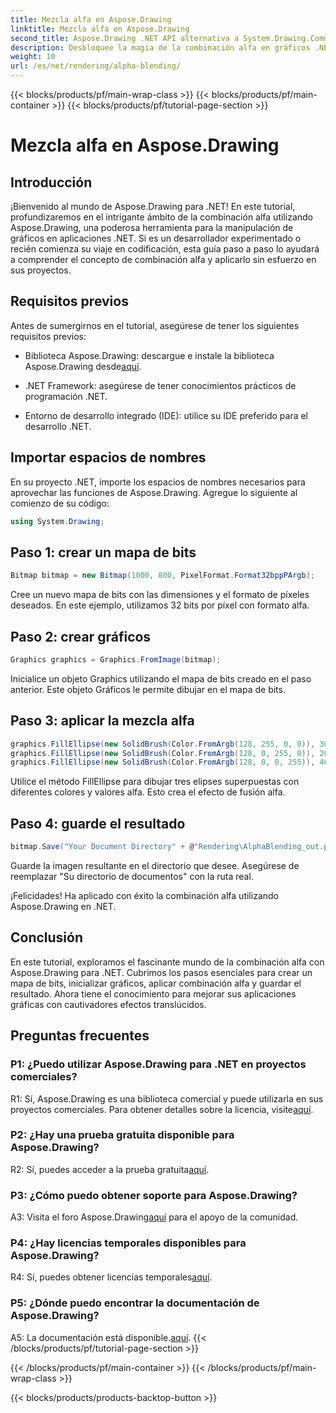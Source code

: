 ```yaml
---
title: Mezcla alfa en Aspose.Drawing
linktitle: Mezcla alfa en Aspose.Drawing
second_title: Aspose.Drawing .NET API alternativa a System.Drawing.Common
description: Desbloquee la magia de la combinación alfa en gráficos .NET con Aspose.Drawing. Eleva tus proyectos con efectos translúcidos.
weight: 10
url: /es/net/rendering/alpha-blending/
---
```


{{< blocks/products/pf/main-wrap-class >}}
{{< blocks/products/pf/main-container >}}
{{< blocks/products/pf/tutorial-page-section >}}

# Mezcla alfa en Aspose.Drawing

## Introducción

¡Bienvenido al mundo de Aspose.Drawing para .NET! En este tutorial, profundizaremos en el intrigante ámbito de la combinación alfa utilizando Aspose.Drawing, una poderosa herramienta para la manipulación de gráficos en aplicaciones .NET. Si es un desarrollador experimentado o recién comienza su viaje en codificación, esta guía paso a paso lo ayudará a comprender el concepto de combinación alfa y aplicarlo sin esfuerzo en sus proyectos.

## Requisitos previos

Antes de sumergirnos en el tutorial, asegúrese de tener los siguientes requisitos previos:

-  Biblioteca Aspose.Drawing: descargue e instale la biblioteca Aspose.Drawing desde[aquí](https://releases.aspose.com/drawing/net/).

- .NET Framework: asegúrese de tener conocimientos prácticos de programación .NET.

- Entorno de desarrollo integrado (IDE): utilice su IDE preferido para el desarrollo .NET.

## Importar espacios de nombres

En su proyecto .NET, importe los espacios de nombres necesarios para aprovechar las funciones de Aspose.Drawing. Agregue lo siguiente al comienzo de su código:

```csharp
using System.Drawing;
```

## Paso 1: crear un mapa de bits

```csharp
Bitmap bitmap = new Bitmap(1000, 800, PixelFormat.Format32bppPArgb);
```

Cree un nuevo mapa de bits con las dimensiones y el formato de píxeles deseados. En este ejemplo, utilizamos 32 bits por píxel con formato alfa.

## Paso 2: crear gráficos

```csharp
Graphics graphics = Graphics.FromImage(bitmap);
```

Inicialice un objeto Graphics utilizando el mapa de bits creado en el paso anterior. Este objeto Gráficos le permite dibujar en el mapa de bits.

## Paso 3: aplicar la mezcla alfa

```csharp
graphics.FillEllipse(new SolidBrush(Color.FromArgb(128, 255, 0, 0)), 300, 100, 400, 400);
graphics.FillEllipse(new SolidBrush(Color.FromArgb(128, 0, 255, 0)), 200, 300, 400, 400);
graphics.FillEllipse(new SolidBrush(Color.FromArgb(128, 0, 0, 255)), 400, 300, 400, 400);
```

Utilice el método FillEllipse para dibujar tres elipses superpuestas con diferentes colores y valores alfa. Esto crea el efecto de fusión alfa.

## Paso 4: guarde el resultado

```csharp
bitmap.Save("Your Document Directory" + @"Rendering\AlphaBlending_out.png");
```

Guarde la imagen resultante en el directorio que desee. Asegúrese de reemplazar "Su directorio de documentos" con la ruta real.

¡Felicidades! Ha aplicado con éxito la combinación alfa utilizando Aspose.Drawing en .NET.

## Conclusión

En este tutorial, exploramos el fascinante mundo de la combinación alfa con Aspose.Drawing para .NET. Cubrimos los pasos esenciales para crear un mapa de bits, inicializar gráficos, aplicar combinación alfa y guardar el resultado. Ahora tiene el conocimiento para mejorar sus aplicaciones gráficas con cautivadores efectos translúcidos.

## Preguntas frecuentes

### P1: ¿Puedo utilizar Aspose.Drawing para .NET en proyectos comerciales?

 R1: Sí, Aspose.Drawing es una biblioteca comercial y puede utilizarla en sus proyectos comerciales. Para obtener detalles sobre la licencia, visite[aquí](https://purchase.aspose.com/buy).

### P2: ¿Hay una prueba gratuita disponible para Aspose.Drawing?

 R2: Sí, puedes acceder a la prueba gratuita[aquí](https://releases.aspose.com/).

### P3: ¿Cómo puedo obtener soporte para Aspose.Drawing?

 A3: Visita el foro Aspose.Drawing[aquí](https://forum.aspose.com/c/diagram/17) para el apoyo de la comunidad.

### P4: ¿Hay licencias temporales disponibles para Aspose.Drawing?

 R4: Sí, puedes obtener licencias temporales[aquí](https://purchase.aspose.com/temporary-license/).

### P5: ¿Dónde puedo encontrar la documentación de Aspose.Drawing?

 A5: La documentación está disponible.[aquí](https://reference.aspose.com/drawing/net/).
{{< /blocks/products/pf/tutorial-page-section >}}

{{< /blocks/products/pf/main-container >}}
{{< /blocks/products/pf/main-wrap-class >}}

{{< blocks/products/products-backtop-button >}}
